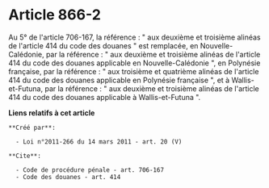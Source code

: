 # Article 866-2

Au 5° de l'article 706-167, la référence : " aux deuxième et troisième alinéas de l'article 414 du code des douanes " est
remplacée, en Nouvelle-Calédonie, par la référence : " aux deuxième et troisième alinéas de l'article 414 du code des douanes
applicable en Nouvelle-Calédonie ", en Polynésie française, par la référence : " aux troisième et quatrième alinéas de
l'article 414 du code des douanes applicable en Polynésie française ", et à Wallis-et-Futuna, par la référence : " aux
deuxième et troisième alinéas de l'article 414 du code des douanes applicable à Wallis-et-Futuna ".

**Liens relatifs à cet article**

	**Créé par**:

	  - Loi n°2011-266 du 14 mars 2011 - art. 20 (V)

	**Cite**:

	  - Code de procédure pénale - art. 706-167
	  - Code des douanes - art. 414
